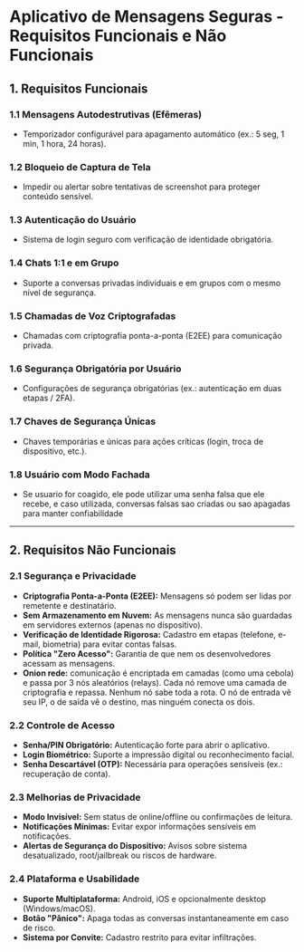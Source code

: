 # Aplicativo de Mensagens Seguras - Requisitos Funcionais e Não Funcionais  

## 1. Requisitos Funcionais  

### **1.1 Mensagens Autodestrutivas (Efêmeras)**  
- Temporizador configurável para apagamento automático (ex.: 5 seg, 1 min, 1 hora, 24 horas).  

### **1.2 Bloqueio de Captura de Tela**  
- Impedir ou alertar sobre tentativas de screenshot para proteger conteúdo sensível.  

### **1.3 Autenticação do Usuário**  
- Sistema de login seguro com verificação de identidade obrigatória.  

### **1.4 Chats 1:1 e em Grupo**  
- Suporte a conversas privadas individuais e em grupos com o mesmo nível de segurança.  

### **1.5 Chamadas de Voz Criptografadas**  
- Chamadas com criptografia ponta-a-ponta (E2EE) para comunicação privada.  

### **1.6 Segurança Obrigatória por Usuário**  
- Configurações de segurança obrigatórias (ex.: autenticação em duas etapas / 2FA).  

### **1.7 Chaves de Segurança Únicas**  
- Chaves temporárias e únicas para ações críticas (login, troca de dispositivo, etc.).  

### **1.8 Usuário com Modo Fachada**
- Se usuario for coagido, ele pode utilizar uma senha falsa que ele recebe, e caso utilizada, conversas falsas sao criadas ou sao apagadas para manter confiabilidade
---

## 2. Requisitos Não Funcionais  

### **2.1 Segurança e Privacidade**  
- **Criptografia Ponta-a-Ponta (E2EE):** Mensagens só podem ser lidas por remetente e destinatário.  
- **Sem Armazenamento em Nuvem:** As mensagens nunca são guardadas em servidores externos (apenas no dispositivo).  
- **Verificação de Identidade Rigorosa:** Cadastro em etapas (telefone, e-mail, biometria) para evitar contas falsas.  
- **Política "Zero Acesso":** Garantia de que nem os desenvolvedores acessam as mensagens.
- **Onion rede:** comunicação é encriptada em camadas (como uma cebola) e passa por 3 nós aleatórios (relays). Cada nó remove uma camada de criptografia e repassa. Nenhum nó sabe toda a rota. O nó de entrada vê seu IP, o de saída vê o destino, mas ninguém conecta os dois.

### **2.2 Controle de Acesso**  
- **Senha/PIN Obrigatório:** Autenticação forte para abrir o aplicativo.  
- **Login Biométrico:** Suporte a impressão digital ou reconhecimento facial.  
- **Senha Descartável (OTP):** Necessária para operações sensíveis (ex.: recuperação de conta).  

### **2.3 Melhorias de Privacidade**  
- **Modo Invisível:** Sem status de online/offline ou confirmações de leitura.  
- **Notificações Mínimas:** Evitar expor informações sensíveis em notificações.  
- **Alertas de Segurança do Dispositivo:** Avisos sobre sistema desatualizado, root/jailbreak ou riscos de hardware.  

### **2.4 Plataforma e Usabilidade**  
- **Suporte Multiplataforma:** Android, iOS e opcionalmente desktop (Windows/macOS).  
- **Botão "Pânico":** Apaga todas as conversas instantaneamente em caso de risco.  
- **Sistema por Convite:** Cadastro restrito para evitar infiltrações.  

